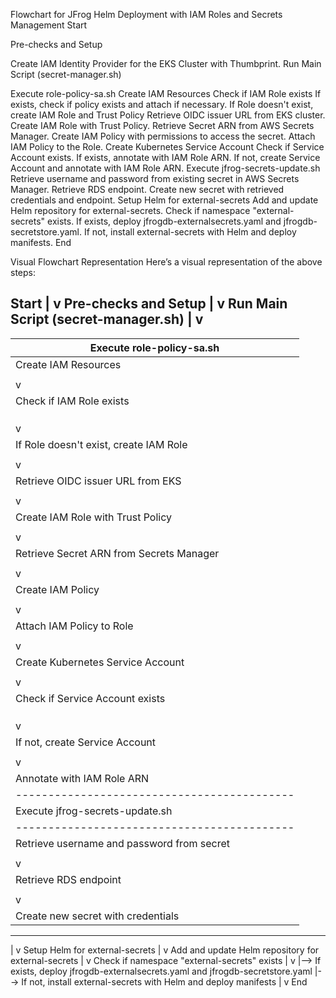 Flowchart for JFrog Helm Deployment with IAM Roles and Secrets Management
Start

Pre-checks and Setup

Create IAM Identity Provider for the EKS Cluster with Thumbprint.
Run Main Script (secret-manager.sh)

Execute role-policy-sa.sh
Create IAM Resources
Check if IAM Role exists
If exists, check if policy exists and attach if necessary.
If Role doesn't exist, create IAM Role and Trust Policy
Retrieve OIDC issuer URL from EKS cluster.
Create IAM Role with Trust Policy.
Retrieve Secret ARN from AWS Secrets Manager.
Create IAM Policy with permissions to access the secret.
Attach IAM Policy to the Role.
Create Kubernetes Service Account
Check if Service Account exists.
If exists, annotate with IAM Role ARN.
If not, create Service Account and annotate with IAM Role ARN.
Execute jfrog-secrets-update.sh
Retrieve username and password from existing secret in AWS Secrets Manager.
Retrieve RDS endpoint.
Create new secret with retrieved credentials and endpoint.
Setup Helm for external-secrets
Add and update Helm repository for external-secrets.
Check if namespace "external-secrets" exists.
If exists, deploy jfrogdb-externalsecrets.yaml and jfrogdb-secretstore.yaml.
If not, install external-secrets with Helm and deploy manifests.
End


Visual Flowchart Representation
Here’s a visual representation of the above steps:

Start
  |
  v
Pre-checks and Setup
  |
  v
Run Main Script (secret-manager.sh)
  |
  v
---------------------------------------------
| Execute role-policy-sa.sh                 |
|-------------------------------------------|
|  Create IAM Resources                     |
|    |                                      |
|    v                                      |
|  Check if IAM Role exists                 |
|    |                                      |
|    |--> If exists, check policy and attach|
|    |                                      |
|    v                                      |
|  If Role doesn't exist, create IAM Role   |
|    |                                      |
|    v                                      |
|  Retrieve OIDC issuer URL from EKS        |
|    |                                      |
|    v                                      |
|  Create IAM Role with Trust Policy        |
|    |                                      |
|    v                                      |
|  Retrieve Secret ARN from Secrets Manager |
|    |                                      |
|    v                                      |
|  Create IAM Policy                        |
|    |                                      |
|    v                                      |
|  Attach IAM Policy to Role                |
|    |                                      |
|    v                                      |
|  Create Kubernetes Service Account        |
|    |                                      |
|    v                                      |
|  Check if Service Account exists          |
|    |                                      |
|    |--> If exists, annotate with Role ARN |
|    |                                      |
|    v                                      |
|  If not, create Service Account           |
|    |                                      |
|    v                                      |
|  Annotate with IAM Role ARN               |
|-------------------------------------------|
| Execute jfrog-secrets-update.sh           |
|-------------------------------------------|
|  Retrieve username and password from secret|
|    |                                      |
|    v                                      |
|  Retrieve RDS endpoint                    |
|    |                                      |
|    v                                      |
|  Create new secret with credentials       |
---------------------------------------------
  |
  v
Setup Helm for external-secrets
  |
  v
Add and update Helm repository for external-secrets
  |
  v
Check if namespace "external-secrets" exists
  |
  v
|--> If exists, deploy jfrogdb-externalsecrets.yaml and jfrogdb-secretstore.yaml
|--> If not, install external-secrets with Helm and deploy manifests
  |
  v
End
